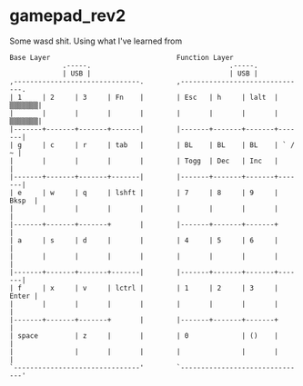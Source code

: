 # gamepad_rev2

Some wasd shit. Using what I've learned from 

    Base Layer                               Function Layer
                 .-----.                                  .-----.
                 | USB |                                  | USB |
    ,-------------------------------.        ,-------------------------------.
    | 1     | 2     | 3     | Fn    |        | Esc   | h     | lalt  |▒▒▒▒▒▒▒|
    |       |       |       |       |        |       |       |       |▒▒▒▒▒▒▒|
    |-------+-------+-------+-------|        |-------+-------+-------+-------|
    | g     | c     | r     | tab   |        | BL    | BL    | BL    | ` / ~ |
    |       |       |       |       |        | Togg  | Dec   | Inc   |       |
    |-------+-------+-------+-------|        |-------+-------+-------+-------|
    | e     | w     | q     | lshft |        | 7     | 8     | 9     | Bksp  |
    |       |       |       |       |        |       |       |       |       |
    |-------+-------+-------+       |        |-------+-------+-------+       |
    | a     | s     | d     |       |        | 4     | 5     | 6     |       |
    |       |       |       |       |        |       |       |       |       |
    |-------+-------+-------+-------|        |-------+-------+-------+-------|
    | f     | x     | v     | lctrl |        | 1     | 2     | 3     | Enter |
    |       |       |       |       |        |       |       |       |       |
    |-------+-------+-------+       |        |-------+-------+-------+       |
    | space         | z     |       |        | 0             | ()    |       |
    |               |       |       |        |               |       |       |
    `-------------------------------'        `-------------------------------'

